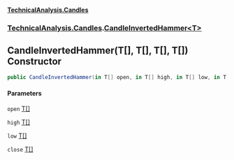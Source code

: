 #### [TechnicalAnalysis.Candles](TechnicalAnalysis.Candles.md 'TechnicalAnalysis.Candles')
### [TechnicalAnalysis.Candles](TechnicalAnalysis.Candles.md#TechnicalAnalysis.Candles 'TechnicalAnalysis.Candles').[CandleInvertedHammer&lt;T&gt;](CandleInvertedHammer_T_.md 'TechnicalAnalysis.Candles.CandleInvertedHammer<T>')

## CandleInvertedHammer(T[], T[], T[], T[]) Constructor

```csharp
public CandleInvertedHammer(in T[] open, in T[] high, in T[] low, in T[] close);
```
#### Parameters

<a name='TechnicalAnalysis.Candles.CandleInvertedHammer_T_.CandleInvertedHammer(T[],T[],T[],T[]).open'></a>

`open` [T](CandleInvertedHammer_T_.md#TechnicalAnalysis.Candles.CandleInvertedHammer_T_.T 'TechnicalAnalysis.Candles.CandleInvertedHammer<T>.T')[[]](https://docs.microsoft.com/en-us/dotnet/api/System.Array 'System.Array')

<a name='TechnicalAnalysis.Candles.CandleInvertedHammer_T_.CandleInvertedHammer(T[],T[],T[],T[]).high'></a>

`high` [T](CandleInvertedHammer_T_.md#TechnicalAnalysis.Candles.CandleInvertedHammer_T_.T 'TechnicalAnalysis.Candles.CandleInvertedHammer<T>.T')[[]](https://docs.microsoft.com/en-us/dotnet/api/System.Array 'System.Array')

<a name='TechnicalAnalysis.Candles.CandleInvertedHammer_T_.CandleInvertedHammer(T[],T[],T[],T[]).low'></a>

`low` [T](CandleInvertedHammer_T_.md#TechnicalAnalysis.Candles.CandleInvertedHammer_T_.T 'TechnicalAnalysis.Candles.CandleInvertedHammer<T>.T')[[]](https://docs.microsoft.com/en-us/dotnet/api/System.Array 'System.Array')

<a name='TechnicalAnalysis.Candles.CandleInvertedHammer_T_.CandleInvertedHammer(T[],T[],T[],T[]).close'></a>

`close` [T](CandleInvertedHammer_T_.md#TechnicalAnalysis.Candles.CandleInvertedHammer_T_.T 'TechnicalAnalysis.Candles.CandleInvertedHammer<T>.T')[[]](https://docs.microsoft.com/en-us/dotnet/api/System.Array 'System.Array')